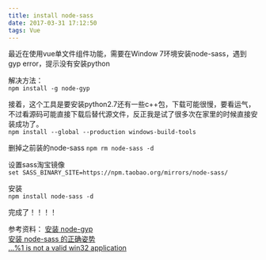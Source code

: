 ```yaml
---
title: install node-sass
date: 2017-03-31 17:12:50
tags: Vue
---
```

最近在使用vue单文件组件功能，需要在Window 7环境安装node-sass，遇到gyp error，提示没有安装python

解决方法：  
`npm install -g node-gyp`  

接着，这个工具是要安装python2.7还有一些c++包，下载可能很慢，要看运气，不过看源码可能直接下载后替代源文件，反正我是试了很多次在家里的时候直接安装成功了。  
`npm install --global --production windows-build-tools`

删掉之前装的node-sass
`npm rm node-sass -d`

设置sass淘宝镜像  
`set SASS_BINARY_SITE=https://npm.taobao.org/mirrors/node-sass/`  

安装  
`npm install node-sass -d`  

完成了！！！！

参考资料：
[安装 node-gyp](https://github.com/nodejs/node-gyp)  
[安装 node-sass 的正确姿势 ](https://github.com/lmk123/blog/issues/28)  
[...%1 is not a valid win32 application](https://github.com/sass/node-sass/issues/468)